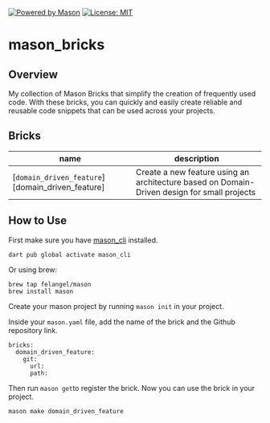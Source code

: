<a href="https://github.com/felangel/mason"><img src="https://img.shields.io/endpoint?url=https%3A%2F%2Ftinyurl.com%2Fmason-badge" alt="Powered by Mason"></a>
<a href="https://opensource.org/licenses/MIT"><img src="https://img.shields.io/badge/license-MIT-purple.svg" alt="License: MIT"></a>

# mason_bricks

## Overview
My collection of Mason Bricks that simplify the creation of frequently used code. With these bricks, you can quickly and easily create reliable and reusable code snippets that can be used across your projects.

## Bricks 

| name            | description                  |
| --------------- | ---------------------------- |
| [`domain_driven_feature`][domain_driven_feature] | Create a new feature using an architecture based on Domain-Driven design for small projects |


## How to Use
First make sure you have [mason_cli](https://pub.dev/packages/mason_cli) installed.
```
dart pub global activate mason_cli
```
Or using brew: 
```
brew tap felangel/mason
brew install mason
```

Create your mason project by running `mason init` in your project.

Inside your `mason.yaml` file, add the name of the brick and the Github repository link.

```
bricks:
  domain_driven_feature:
    git:
	  url:
	  path:
```
Then run `mason get`to register the brick. Now you can use the brick in your project.
```
mason make domain_driven_feature
```